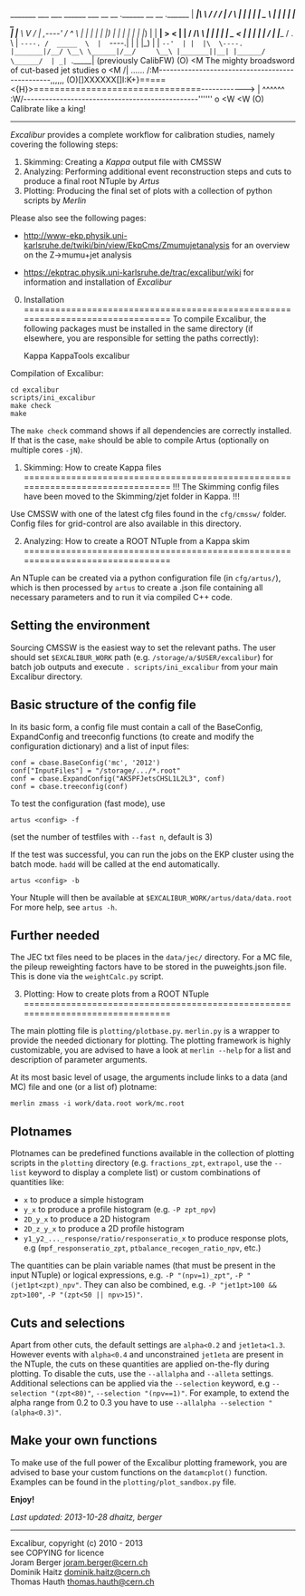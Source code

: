   _______ ___   ___  ______      ___       __       __  .______    __    __  .______
 |   ____|\  \ /  / /      |    /   \     |  |     |  | |   _  \  |  |  |  | |   _  \
 |  |__    \  V  / |  ,----'   /  ^  \    |  |     |  | |  |_)  | |  |  |  | |  |_)  |
 |   __|    >   <  |  |       /  /_\  \   |  |     |  | |   _  <  |  |  |  | |      /
 |  |____  /  .  \ |  `----. /  _____  \  |  `----.|  | |  |_)  | |  `--'  | |  |\  \----.
 |_______|/__/ \__\ \______|/__/     \__\ |_______||__| |______/   \______/  | _| `._____|
                                                                      (previously CalibFW)
                   (O)
                   <M       The mighty broadsword of cut-based jet studies
        o          <M
       /| ......  /:M\------------------------------------------------,,,,,,
     (O)[]XXXXXX[]I:K+}=====<{H}>================================------------>
       \| ^^^^^^  \:W/------------------------------------------------''''''
        o          <W
                   <W
                   (O)                 Calibrate like a king!

-------------------------------------------------------------------------------

*Excalibur* provides a complete workflow for calibration studies, namely
covering the following steps:

   1. Skimming: Creating a *Kappa* output file with CMSSW
   2. Analyzing: Performing additional event reconstruction steps and cuts
      to produce a final root NTuple by *Artus*
   3. Plotting: Producing the final set of plots with a collection of python
      scripts by *Merlin*

Please also see the following pages:

- http://www-ekp.physik.uni-karlsruhe.de/twiki/bin/view/EkpCms/Zmumujetanalysis
  for an overview on the Z->mumu+jet analysis

- https://ekptrac.physik.uni-karlsruhe.de/trac/excalibur/wiki
  for information and installation of *Excalibur*

0. Installation
===============================================================================
To compile Excalibur, the following packages must be installed in the same
directory (if elsewhere, you are responsible for setting the paths correctly):

    Kappa
    KappaTools
    excalibur

Compilation of Excalibur:

    cd excalibur
    scripts/ini_excalibur
    make check
    make

The `make check` command shows if all dependencies are correctly installed. If
that is the case, `make` should be able to compile Artus (optionally on
multiple cores `-jN`).


1. Skimming: How to create Kappa files
===============================================================================
!!!
The Skimming config files have been moved to the Skimming/zjet folder in Kappa.
!!!

Use CMSSW with one of the latest cfg files found in the `cfg/cmssw/` folder.
Config files for grid-control are also available in this directory.


2. Analyzing: How to create a ROOT NTuple from a Kappa skim
===============================================================================

An NTuple can be created via a python configuration file (in `cfg/artus/`),
which is then processed by `artus` to create a .json file containing
all necessary parameters and to run it via compiled C++ code.


## Setting the environment
Sourcing CMSSW is the easiest way to set the relevant paths. The user should
set `$EXCALIBUR_WORK` path (e.g. `/storage/a/$USER/excalibur`) for batch job
outputs and execute `. scripts/ini_excalibur` from your main Excalibur
directory.


## Basic structure of the config file
In its basic form, a config file must contain a call of the BaseConfig,
ExpandConfig and treeconfig functions (to create and modify the configuration
dictionary) and a list of input files:

    conf = cbase.BaseConfig('mc', '2012')
    conf["InputFiles"] = "/storage/.../*.root"
    conf = cbase.ExpandConfig("AK5PFJetsCHSL1L2L3", conf)
    conf = cbase.treeconfig(conf)

To test the configuration (fast mode), use

    artus <config> -f

(set the number of testfiles with `--fast n`, default is 3)

If the test was successful, you can run the jobs on the EKP cluster using
the batch mode. `hadd` will be called at the end automatically.

    artus <config> -b

Your Ntuple will then be available at `$EXCALIBUR_WORK/artus/data/data.root`
For more help, see `artus -h`.

## Further needed
The JEC txt files need to be places in the `data/jec/` directory. For a MC file,
the pileup reweighting factors have to be stored in the puweights.json file.
This is done via the `weightCalc.py` script.


3. Plotting: How to create plots from a ROOT NTuple
===============================================================================

The main plotting file is `plotting/plotbase.py`. `merlin.py` is a wrapper to
provide the needed dictionary for plotting. The  plotting framework is highly
customizable, you are advised to have a look at `merlin --help` for a list and
description of parameter arguments.

At its most basic level of usage, the arguments include links to a data (and MC) 
file and one (or a list of) plotname:

    merlin zmass -i work/data.root work/mc.root


## Plotnames
Plotnames can be predefined functions available in the collection of plotting 
scripts in the `plotting` directory (e.g. `fractions_zpt`, `extrapol`, use the
`--list` keyword to display a complete list) or custom combinations of
quantities like:

- `x`  to produce a simple histogram
- `y_x` to produce a profile histogram (e.g. `-P zpt_npv`)
- `2D_y_x` to produce a 2D histogram
- `2D_z_y_x` to produce a 2D profile histogram
- `y1_y2_..._response/ratio/responseratio_x` to produce response plots,
  e.g (`mpf_responseratio_zpt`, `ptbalance_recogen_ratio_npv`, etc.)

The quantities can be plain variable names (that must be present in the input
NTuple) or logical expressions, e.g. `-P "(npv=1)_zpt"`, `-P "(jet1pt<zpt)_npv"`.
They can also be combined, e.g. `-P "jet1pt>100 && zpt>100"`,
 `-P "(zpt<50 || npv>15)"`.


## Cuts and selections
Apart from other cuts, the default settings are `alpha<0.2` and `jet1eta<1.3`.
However events with `alpha<0.4` and unconstrained `jet1eta` are present in the NTuple,
the cuts on these quantities are applied on-the-fly during plotting. To disable
the cuts, use the `--allalpha` and `--alleta` settings.
Additional selections can be applied via the `--selection` keyword,
e.g `--selection "(zpt<80)"`, `--selection "(npv==1)"`.
For example, to extend the alpha range from 0.2 to 0.3 you have to use
`--allalpha --selection "(alpha<0.3)"`.


## Make your own functions
To make use of the full power of the Excalibur plotting framework, you are advised
to base your custom functions on the `datamcplot()` function. Examples can be
found in the `plotting/plot_sandbox.py` file.


**Enjoy!**


*Last updated: 2013-10-28 dhaitz, berger*

---
Excalibur, copyright (c) 2010 - 2013  
see COPYING for licence  
Joram Berger <joram.berger@cern.ch>  
Dominik Haitz <dominik.haitz@cern.ch>  
Thomas Hauth <thomas.hauth@cern.ch>  
